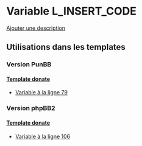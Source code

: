 # Variable L_INSERT_CODE
[Ajouter une description](https://fa-tvars.appspot.com/var/L_INSERT_CODE)

## Utilisations dans les templates

### Version PunBB

#### [Template donate](punbb/donate.md#readme)
* [Variable &agrave; la ligne 79](../punbb/donate.tpl#L79)

### Version phpBB2

#### [Template donate](subsilver/donate.md#readme)
* [Variable &agrave; la ligne 106](../subsilver/donate.tpl#L106)